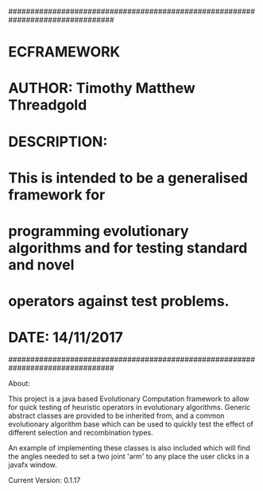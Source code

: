 ################################################################################
#   ECFRAMEWORK                                                                #
#   AUTHOR:         Timothy Matthew Threadgold                                 #
#   DESCRIPTION:                                                               #
#   This is intended to be a generalised framework for                         # 
#   programming evolutionary algorithms and for testing standard and novel     #
#   operators against test problems.                                           #
#   DATE:           14/11/2017                                                 #
################################################################################

About:

This project is a java based Evolutionary Computation framework to allow for 
quick testing of heuristic operators in evolutionary algorithms. Generic abstract 
classes are provided to be inherited from, and a common evolutionary algorithm 
base which can be used to quickly test the effect of different selection and recombination
types.

An example of implementing these classes is also included which will find the angles needed
to set a two joint 'arm' to any place the user clicks in a javafx window.

Current Version: 0.1.17